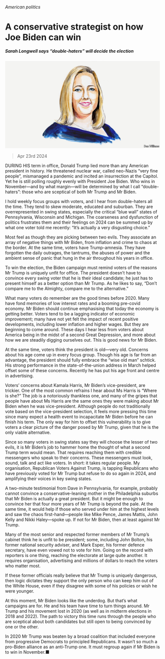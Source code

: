 ###### American politics

# A conservative strategist on how Joe Biden can win 

##### Sarah Longwell says “double-haters” will decide the election 

![image](images/20210612_OPD001.jpg) 

> Apr 23rd 2024 

DURING HIS term in office, Donald Trump lied more than any American president in history. He threatened nuclear war, called neo-Nazis “very fine people”, mismanaged a pandemic and incited an insurrection at the Capitol. Yet he is still polling roughly evenly with President Joe Biden. Who wins in November—and by what margin—will be determined by what I call “double-haters”: those who are sceptical of both Mr Trump and Mr Biden. 

I hold weekly focus groups with voters, and I hear from double-haters all the time. They tend to skew moderate, educated and suburban. They are overrepresented in swing states, especially the critical “blue wall” states of Pennsylvania, Wisconsin and Michigan. The coarseness and dysfunction of politics frustrates them and their feelings on 2024 can be summed up by what one voter told me recently: “It’s actually a very disgusting choice.” 


Most feel as though they are picking between two evils. They associate an array of negative things with Mr Biden, from inflation and crime to chaos at the border. At the same time, voters have Trump-amnesia. They have forgotten the daily outrages, the tantrums, the abuses of power and the ambient sense of panic that hung in the air throughout his years in office. 

To win the election, the Biden campaign must remind voters of the reasons Mr Trump is uniquely unfit for office. The president doesn’t have to convince every swing voter that he is their ideal candidate; he just has to present himself as a better option than Mr Trump. As he likes to say, “Don’t compare me to the Almighty, compare me to the alternative.” 

What many voters do remember are the good times before 2020. Many have fond memories of low interest rates and a booming pre-covid economy. Mr Biden should continue emphasising that today the economy is getting better. Voters tend to be a lagging indicator of economic improvement; many have not yet felt the impact of recent positive developments, including lower inflation and higher wages. But they are beginning to come around. These days I hear less from voters about America being in the midst of a second Great Depression, and more about how we are steadily digging ourselves out. This is good news for Mr Biden.

At the same time, voters think the president is old—very old. Concerns about his age come up in every focus group. Though his age is far from an advantage, the president should fully embrace the “wise old man” schtick. His strong performance in the state-of-the-union address in March helped offset some of these concerns. Recently he has put his age front and centre in advertising.

Voters’ concerns about Kamala Harris, Mr Biden’s vice-president, are trickier. One of the most common refrains I hear about Ms Harris is “Where is she?” The job is a notoriously thankless one, and many of the gripes that people have about Ms Harris are the same ones they were making about Mr Biden when he was vice-president. Although people do not traditionally vote based on the vice-president selection, it feels more pressing this time since many expect a health event to incapacitate Mr Biden before he can finish his term. The only way for him to offset this vulnerability is to give voters a clear picture of the danger posed by Mr Trump, given that he is the only viable alternative.

Since so many voters in swing states say they will choose the lesser of two evils, it is Mr Biden’s job to hammer home the thought of what a second Trump term would mean. That requires reaching them with credible messengers who speak to their concerns. These messengers must look, sound, talk and act like voters. In short: it takes regular people. My organisation, Republican Voters Against Trump, is tapping Republicans who have previously voted for Mr Trump but refuse to do so again in 2024, and amplifying their voices in key swing states.

A two-minute testimonial from Dave in Pennsylvania, for example, probably cannot convince a conservative-leaning mother in the Philadelphia suburbs that Mr Biden is actually a great president. But it might be enough to convince her that four more years of Mr Trump is beyond the pale. At the same time, it would help if those who served under him at the highest levels and saw the chaos first-hand—people like Mike Pence, James Mattis, John Kelly and Nikki Haley—spoke up. If not for Mr Biden, then at least against Mr Trump. 

Many of the most senior and respected former members of Mr Trump’s cabinet think he is unfit to be president; some, including John Bolton, his former national security adviser, and Mark Esper, his former defence secretary, have even vowed not to vote for him. Going on the record with reporters is one thing, reaching the electorate at large quite another. It requires organisation, advertising and millions of dollars to reach the voters who matter most. 

If these former officials really believe that Mr Trump is uniquely dangerous, then logic dictates they support the only person who can keep him out of the White House, even if they disagree with some of his policies or wish he were younger. 

At this moment, Mr Biden looks like the underdog. But that’s what campaigns are for. He and his team have time to turn things around. Mr Trump and his movement lost in 2020 (as well as in midterm elections in 2018 and 2022). The path to victory this time runs through the people who are sceptical about both candidates but still open to being convinced by one or the other.

In 2020 Mr Trump was beaten by a broad coalition that included everyone from progressive Democrats to principled Republicans. It wasn’t so much a pro-Biden alliance as an anti-Trump one. It must regroup again if Mr Biden is to win in November.■


